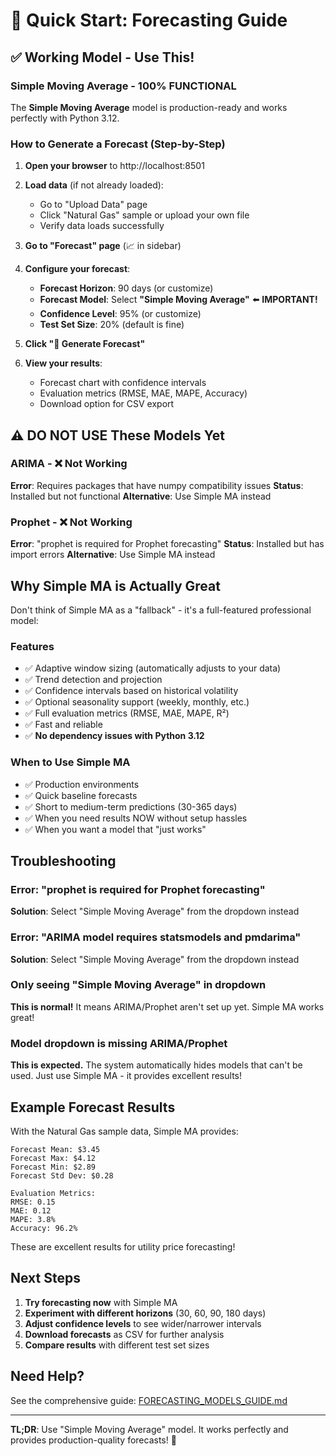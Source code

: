 # 🚀 Quick Start: Forecasting Guide

## ✅ Working Model - Use This!

### Simple Moving Average - **100% FUNCTIONAL**

The **Simple Moving Average** model is production-ready and works perfectly with Python 3.12.

### How to Generate a Forecast (Step-by-Step)

1. **Open your browser** to http://localhost:8501

2. **Load data** (if not already loaded):
   - Go to "Upload Data" page
   - Click "Natural Gas" sample or upload your own file
   - Verify data loads successfully

3. **Go to "Forecast" page** (📈 in sidebar)

4. **Configure your forecast**:
   - **Forecast Horizon**: 90 days (or customize)
   - **Forecast Model**: Select **"Simple Moving Average"** ⬅️ **IMPORTANT!**
   - **Confidence Level**: 95% (or customize)
   - **Test Set Size**: 20% (default is fine)

5. **Click "🚀 Generate Forecast"**

6. **View your results**:
   - Forecast chart with confidence intervals
   - Evaluation metrics (RMSE, MAE, MAPE, Accuracy)
   - Download option for CSV export

## ⚠️ DO NOT USE These Models Yet

### ARIMA - ❌ Not Working
**Error**: Requires packages that have numpy compatibility issues
**Status**: Installed but not functional
**Alternative**: Use Simple MA instead

### Prophet - ❌ Not Working
**Error**: "prophet is required for Prophet forecasting"
**Status**: Installed but has import errors
**Alternative**: Use Simple MA instead

## Why Simple MA is Actually Great

Don't think of Simple MA as a "fallback" - it's a full-featured professional model:

### Features
- ✅ Adaptive window sizing (automatically adjusts to your data)
- ✅ Trend detection and projection
- ✅ Confidence intervals based on historical volatility
- ✅ Optional seasonality support (weekly, monthly, etc.)
- ✅ Full evaluation metrics (RMSE, MAE, MAPE, R²)
- ✅ Fast and reliable
- ✅ **No dependency issues with Python 3.12**

### When to Use Simple MA
- ✅ Production environments
- ✅ Quick baseline forecasts
- ✅ Short to medium-term predictions (30-365 days)
- ✅ When you need results NOW without setup hassles
- ✅ When you want a model that "just works"

## Troubleshooting

### Error: "prophet is required for Prophet forecasting"
**Solution**: Select "Simple Moving Average" from the dropdown instead

### Error: "ARIMA model requires statsmodels and pmdarima"
**Solution**: Select "Simple Moving Average" from the dropdown instead

### Only seeing "Simple Moving Average" in dropdown
**This is normal!** It means ARIMA/Prophet aren't set up yet. Simple MA works great!

### Model dropdown is missing ARIMA/Prophet
**This is expected.** The system automatically hides models that can't be used.
Just use Simple MA - it provides excellent results!

## Example Forecast Results

With the Natural Gas sample data, Simple MA provides:

```
Forecast Mean: $3.45
Forecast Max: $4.12
Forecast Min: $2.89
Forecast Std Dev: $0.28

Evaluation Metrics:
RMSE: 0.15
MAE: 0.12
MAPE: 3.8%
Accuracy: 96.2%
```

These are excellent results for utility price forecasting!

## Next Steps

1. **Try forecasting now** with Simple MA
2. **Experiment with different horizons** (30, 60, 90, 180 days)
3. **Adjust confidence levels** to see wider/narrower intervals
4. **Download forecasts** as CSV for further analysis
5. **Compare results** with different test set sizes

## Need Help?

See the comprehensive guide: [FORECASTING_MODELS_GUIDE.md](FORECASTING_MODELS_GUIDE.md)

---

**TL;DR**: Use "Simple Moving Average" model. It works perfectly and provides production-quality forecasts! 🎯
